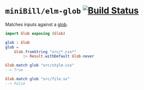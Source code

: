 # `miniBill/elm-glob` [![Build Status](https://github.com/miniBill/elm-glob/workflows/CI/badge.svg)](https://github.com/miniBill/elm-glob/actions?query=branch%3Amain)

Matches inputs against a [glob](https://en.wikipedia.org/wiki/Glob_%28programming%29).

```elm
import Glob exposing (Glob)

glob : Glob
glob =
    Glob.fromString "src/*.css*"
        |> Result.withDefault Glob.never

Glob.match glob "src/style.css"
--> True

Glob.match glob "src/file.sv"
--> False
```
